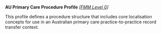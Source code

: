 **AU Primary Care Procedure Profile** *[[FMM Level 0](guidance.html)]*

This profile defines a procedure structure that includes core localisation concepts for use in an Australian primary care practice-to-practice record transfer context.


